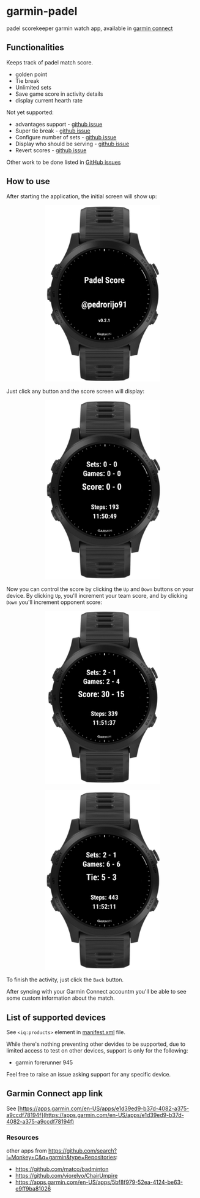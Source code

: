 # garmin-padel

padel scorekeeper garmin watch app, available in [garmin connect](https://apps.garmin.com/en-US/apps/e1d39ed9-b37d-4082-a375-a9ccdf78194f)

## Functionalities

Keeps track of padel match score.

* golden point 
* Tie break
* Unlimited sets
* Save game score in activity details
* display current hearth rate

Not yet supported:

* advantages support - [github issue](https://github.com/pedrorijo91/garmin-padel/issues/1)
* Super tie break - [github issue](https://github.com/pedrorijo91/garmin-padel/issues/3)
* Configure number of sets - [github issue](https://github.com/pedrorijo91/garmin-padel/issues/17)
* Display who should be serving - [github issue](https://github.com/pedrorijo91/garmin-padel/issues/6)
* Revert scores - [github issue](https://github.com/pedrorijo91/garmin-padel/issues/5)

Other work to be done listed in [GitHub issues](https://github.com/pedrorijo91/garmin-padel/issues)

## How to use

After starting the application, the initial screen will show up:

<p align="center"><img src="screenshots/initial.jpeg" width="300"></p>

Just click any button and the score screen will display:

<p align="center"><img src="screenshots/score0.jpeg" width="300"></p>

Now you can control the score by clicking the `Up` and `Down` buttons on your device. By clicking `Up`, you'll increment your team score, and by clicking `Down` you'll increment opponent score:

<p align="center"><img src="screenshots/scoreMid.jpeg" width="300"></p>

<p align="center"><img src="screenshots/scoreTie.jpeg" width="300"></p>

To finish the activity, just click the `Back` button.

After syncing with your Garmin Connect accountm you'll be able to see some custom information about the match.

## List of supported devices

See `<iq:products>` element in [manifest.xml](https://github.com/pedrorijo91/garmin-padel/blob/main/manifest.xml#L16) file.

While there's nothing preventing other devides to be supported, due to limited access to test on other devices, support is only for the following:

* garmin forerunner 945

Feel free to raise an issue asking support for any specific device.

## Garmin Connect app link

See [https://apps.garmin.com/en-US/apps/e1d39ed9-b37d-4082-a375-a9ccdf78194f](https://apps.garmin.com/en-US/apps/e1d39ed9-b37d-4082-a375-a9ccdf78194f)

### Resources

other apps from https://github.com/search?l=Monkey+C&q=garmin&type=Repositories:

* https://github.com/matco/badminton
* https://github.com/viorelyo/ChairUmpire
* https://apps.garmin.com/en-US/apps/5bf8f979-52ea-4124-be63-e9ff9ba81026
